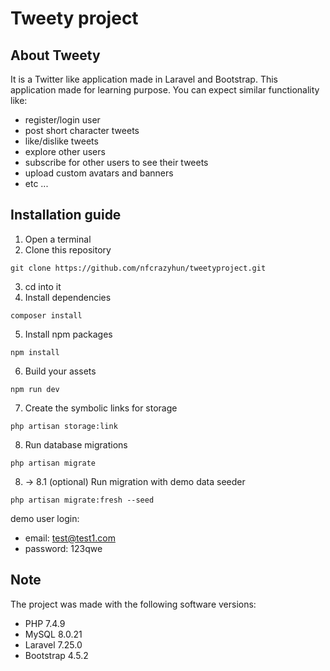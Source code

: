 # Tweety project
## About Tweety
It is a Twitter like application made in Laravel and Bootstrap.
This application made for learning purpose.
You can expect similar functionality like:
- register/login user
- post short character tweets
- like/dislike tweets
- explore other users
- subscribe for other users to see their tweets
- upload custom avatars and banners
- etc ...

## Installation guide
 1. Open a terminal
 2. Clone this repository
```
git clone https://github.com/nfcrazyhun/tweetyproject.git
```
 3. cd into it
 4. Install dependencies
```
composer install
```
 5. Install npm packages
```
npm install
```
 6. Build your assets
```
npm run dev
```
7. Create the symbolic links for storage
```
php artisan storage:link
```
 8. Run database migrations
```
php artisan migrate
```
 8.  -> 8.1 (optional)
Run migration with demo data seeder
```
php artisan migrate:fresh --seed
```
demo user login:
- email: test@test1.com
- password: 123qwe

## Note
The project was made with the following software versions:
- PHP 7.4.9
- MySQL 8.0.21
- Laravel 7.25.0
- Bootstrap 4.5.2
